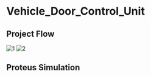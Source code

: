 # Vehicle_Door_Control_Unit


## Project Flow

![1](https://github.com/Mo-Moustafa/Vehicle_Door_Control_Unit/assets/81877648/1d598933-747b-47fe-b764-e1c86ad693ff)
![2](https://github.com/Mo-Moustafa/Vehicle_Door_Control_Unit/assets/81877648/44a6ce70-5df6-46a1-a8ff-5034d58c2b15)


## Proteus Simulation

